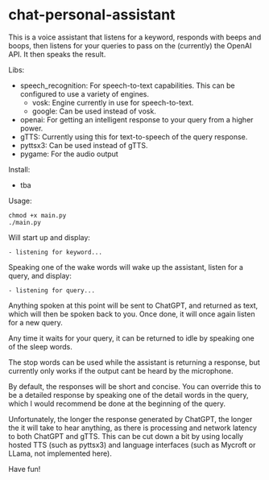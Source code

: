 # chat-personal-assistant

This is a voice assistant that listens for a keyword, responds with beeps and boops, then listens for your queries to pass on the (currently) the OpenAI API. It then  speaks the result.

Libs:
- speech_recognition: For speech-to-text capabilities. This can be configured to use a variety of engines.
  - vosk: Engine currently in use for speech-to-text.
  - google: Can be used instead of vosk.
- openai: For getting an intelligent response to your query from a higher power.
- gTTS: Currently using this for text-to-speech of the query response.
- pyttsx3: Can be used instead of gTTS.
- pygame: For the audio output

Install:
- tba

Usage:

    chmod +x main.py
    ./main.py

Will start up and display:

    - listening for keyword...

Speaking one of the wake words will wake up the assistant, listen for a query, and display:

    - listening for query...

Anything spoken at this point will be sent to ChatGPT, and returned as text, which will then be spoken back to you.
Once done, it will once again listen for a new query.

Any time it waits for your query, it can be returned to idle by speaking one of the sleep words.

The stop words can be used while the assistant is returning a response, but currently only works if the output cant be heard by the microphone.

By default, the responses will be short and concise. You can override this to be a detailed response by speaking one of the detail words in the query, which I would recommend be done at the beginning of the query.

Unfortunately, the longer the response generated by ChatGPT, the longer the it will take to hear anything, as there is processing and network latency to both ChatGPT and gTTS. This can be cut down a bit by using locally hosted TTS (such as pyttsx3) and language interfaces (such as Mycroft or LLama, not implemented here).

Have fun!